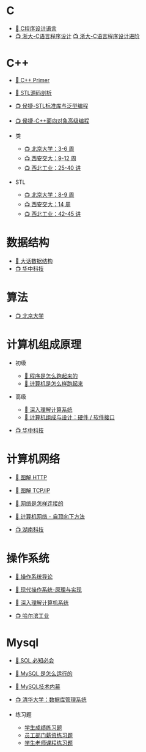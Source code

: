 # C

* [:blue_book: C程序设计语言]()
* [:tv: 浙大-C语言程序设计](https://www.icourse163.org/course/ZJU-9001) [:tv: 浙大-C语言程序设计进阶](https://www.icourse163.org/course/0809ZJU007B-200001?outVendor=zw_mooc_pclszykctj_)
# C++

* [:blue_book: C++ Primer]()
* [:blue_book: STL源码剖析]()

* [:tv: 侯捷-STL标准库与泛型编程](https://www.youtube.com/playlist?list=PLH_SiDrNHIUS8wBdEIxoAXag5r2Ju-lq_)
* [:tv: 侯捷-C++面向对象高级编程](https://www.youtube.com/playlist?list=PL22VEhDswb7heI5g_5XASyMqGJLrVSqI7)

* 类
    * [:tv: 北京大学：3-6 周](https://www.coursera.org/learn/cpp-chengxu-sheji/home/info)
    * [:tv: 西安交大：9-12 周](https://www.icourse163.org/learn/XJTU-46006?tid=1470952497#/learn/content)
    * [:tv: 西北工业：25-40 讲](https://www.icourse163.org/learn/NWPU-494001?tid=1470970476#/learn/content)
* STL
    * [:tv: 北京大学：8-9 周](https://www.coursera.org/learn/cpp-chengxu-sheji/home/info)
    * [:tv: 西安交大：14 周](https://www.icourse163.org/learn/XJTU-46006?tid=1470952497#/learn/content)
    * [:tv: 西北工业：42-45 讲](https://www.icourse163.org/learn/NWPU-494001?tid=1470970476#/learn/content)

# 数据结构

* [:blue_book: 大话数据结构]()
* [:tv: 华中科技](https://www.icourse163.org/learn/HUST-1001907004?tid=1468708513)

# 算法

* [:tv: 北京大学](https://www.icourse163.org/course/PKU-1001894005)

# 计算机组成原理

* 初级
    * [:blue_book: 程序是怎么跑起来的]()
    * [:blue_book: 计算机是怎么样跑起来]()
* 高级
    * [:blue_book: 深入理解计算系统]()
    * [:blue_book: 计算机组成与设计：硬件 / 软件接口]()

* [:tv: 华中科技](https://www.icourse163.org/learn/HUST-1003159001?tid=1473178458)

# 计算机网络

* [:blue_book: 图解 HTTP]()
* [:blue_book: 图解 TCP/IP]()
* [:blue_book: 网络是怎样连接的]()
* [:blue_book: 计算机网络 - 自顶向下方法]()

* [:tv: 湖南科技](https://www.icourse163.org/course/HNKJ-1461816178?tid=1472026451)

# 操作系统

* [:blue_book: 操作系统导论]()
* [:blue_book: 现代操作系统-原理与实现]()
* [:blue_book: 深入理解计算机系统]()

* [:tv: 哈尔滨工业](https://www.icourse163.org/course/HIT-1002531008)

# Mysql

* [:blue_book: SOL 必知必会]()
* [:blue_book: MySQL 是怎么运行的]()
* [:blue_book: MySQL技术内幕]()

* [:tv: 清华大学：数据库管理系统](https://dbgroup.cs.tsinghua.edu.cn/ligl/courses_cn.html)

* 练习题
    * [学生成绩练习题](https://52heartz.top/articles/mysql-typical-exercises-1)
    * [员工部门薪资练习题](https://developer.aliyun.com/article/879137)
    * [学生老师课程练习题](https://www.cnblogs.com/Diyo/p/11424844.html)
